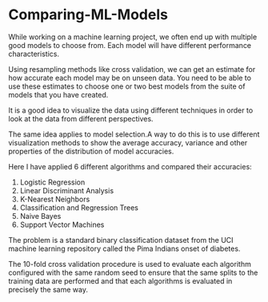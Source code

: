 # Comparing-ML-Models
While working on a machine learning project, we often end up with multiple good models to choose from. Each model will have different performance characteristics.

Using resampling methods like cross validation, we can get an estimate for how accurate each model may be on unseen data. You need to be able to use these estimates to choose one or two best models from the suite of models that you have created.

It is a good idea to visualize the data using different techniques in order to look at the data from different perspectives.

The same idea applies to model selection.A way to do this is to use different visualization methods to show the average accuracy, variance and other properties of the distribution of model accuracies.

Here I have applied 6 different algorithms and compared their accuracies:

1. Logistic Regression
2. Linear Discriminant Analysis
3. K-Nearest Neighbors
4. Classification and Regression Trees
5. Naive Bayes
6. Support Vector Machines

The problem is a standard binary classification dataset from the UCI machine learning repository called the Pima Indians onset of diabetes.

The 10-fold cross validation procedure is used to evaluate each algorithm configured with the same random seed to ensure that the same splits to the training data are performed and that each algorithms is evaluated in precisely the same way.
